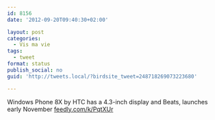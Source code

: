 ```yaml
---
id: 8156
date: '2012-09-20T09:40:30+02:00'

layout: post
categories:
  - Vis ma vie
tags:
  - tweet
format: status
publish_social: no
guid: 'http://tweets.local/?birdsite_tweet=248718269073223680'

---
```


Windows Phone 8X by HTC has a 4.3-inch display and Beats, launches early November [feedly.com/k/PqtXUr](http://feedly.com/k/PqtXUr)